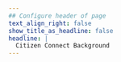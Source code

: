 ```yaml
---
## Configure header of page
text_align_right: false
show_title_as_headline: false
headline: |
  Citizen Connect Background
---
```


<!-- this is a subheadline -->
